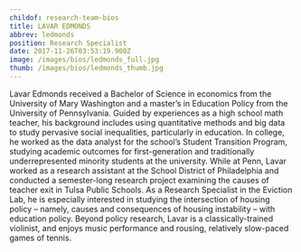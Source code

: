 ```yaml
---
childof: research-team-bios
title: LAVAR EDMONDS
abbrev: ledmonds
position: Research Specialist
date: 2017-11-26T03:53:19.900Z
image: /images/bios/ledmonds_full.jpg
thumb: /images/bios/ledmonds_thumb.jpg
---
```

Lavar Edmonds received a Bachelor of Science in economics from the University of Mary Washington and a master’s in Education Policy from the University of Pennsylvania. Guided by experiences as a high school math teacher, his background includes using quantitative methods and big data to study pervasive social inequalities, particularly in education. In college, he worked as the data analyst for the school’s Student Transition Program, studying academic outcomes for first-generation and traditionally underrepresented minority students at the university. While at Penn, Lavar worked as a research assistant at the School District of Philadelphia and conducted a semester-long research project examining the causes of teacher exit in Tulsa Public Schools. As a Research Specialist in the Eviction Lab, he is especially interested in studying the intersection of housing policy – namely, causes and consequences of housing instability – with education policy. Beyond policy research, Lavar is a classically-trained violinist, and enjoys music performance and rousing, relatively slow-paced games of tennis.
